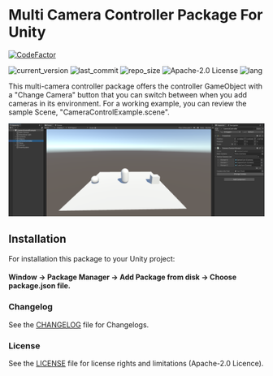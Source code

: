 # Multi Camera Controller Package For Unity

[![CodeFactor](https://www.codefactor.io/repository/github/akerdogmus/MultiCameraController/badge)](https://www.codefactor.io/repository/github/akerdogmus/MultiCameraController)

![current_version](https://img.shields.io/github/v/release/Akerdogmus/MultiCameraController?color=green) ![last_commit](https://img.shields.io/github/last-commit/Akerdogmus/MultiCameraController?color=green) ![repo_size](https://img.shields.io/github/repo-size/Akerdogmus/MultiCameraController) ![Apache-2.0 License](https://img.shields.io/github/license/Akerdogmus/MultiCameraController?color=blue) ![lang](https://img.shields.io/github/languages/top/Akerdogmus/MultiCameraController)

This multi-camera controller package offers the controller GameObject with a "Change Camera" button that you can switch between when you add cameras in its environment.
For a working example, you can review the sample Scene, "CameraControlExample.scene".

![Image of CameraControlExampleScene](https://github.com/Akerdogmus/MultiCameraController/blob/main/Images/CameraControllerExampleScene.PNG)

## Installation
For installation this package to your Unity project:
#### Window -> Package Manager -> Add Package from disk -> Choose package.json file. 

### Changelog

See the [CHANGELOG](CHANGELOG.md) file for Changelogs.
### License

See the [LICENSE](LICENSE.md) file for license rights and limitations (Apache-2.0 Licence).
